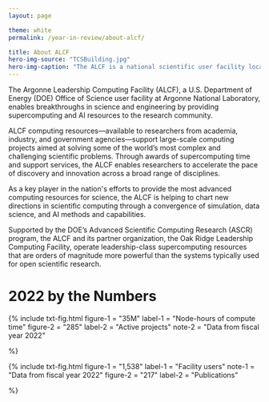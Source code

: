 ```yaml
---
layout: page

theme: white
permalink: /year-in-review/about-alcf/

title: About ALCF
hero-img-source: "TCSBuilding.jpg"
hero-img-caption: "The ALCF is a national scientific user facility located at Argonne National Laboratory."
---
```


The Argonne Leadership Computing Facility (ALCF), a U.S. Department of Energy (DOE) Office of Science user facility at Argonne National Laboratory, enables breakthroughs in science and engineering by providing supercomputing and AI resources to the research community.

ALCF computing resources—available to researchers from academia, industry, and government agencies—support large-scale computing projects aimed at solving some of the world’s most complex and challenging scientific problems. Through awards of supercomputing time and support services, the ALCF enables researchers to accelerate the pace of discovery and innovation across a broad range of disciplines.  

As a key player in the nation's efforts to provide the most advanced computing resources for science, the ALCF is helping to chart new directions in scientific computing through a convergence of simulation, data science, and AI methods and capabilities.

Supported by the DOE’s Advanced Scientific Computing Research (ASCR) program, the ALCF and its partner organization, the Oak Ridge Leadership Computing Facility, operate leadership-class supercomputing resources that are orders of magnitude more powerful than the systems typically used for open scientific research.



# 2022 by the Numbers

{%	include txt-fig.html 
	  	figure-1 = "35M"
		label-1 = "Node-hours of compute time"
		figure-2 = "285"
		label-2 = "Active projects"
		note-2 = "Data from fiscal year 2022"
		
%}

{%	include txt-fig.html 
	  	figure-1 = "1,538"
		label-1 = "Facility users"
		note-1 = "Data from fiscal year 2022"
		figure-2 = "217"
		label-2 = "Publications"
		
%}
